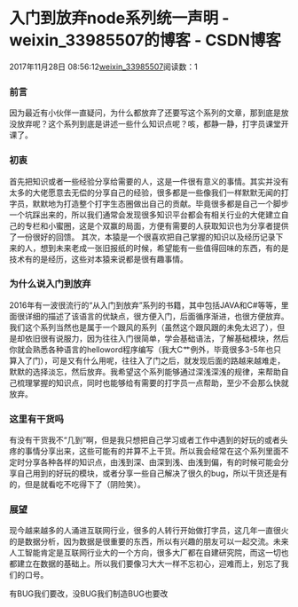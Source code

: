 # 入门到放弃node系列统一声明 - weixin_33985507的博客 - CSDN博客
2017年11月28日 08:56:12[weixin_33985507](https://me.csdn.net/weixin_33985507)阅读数：1
### 前言
因为最近有小伙伴一直疑问，为什么都放弃了还要写这个系列的文章，那到底是放没放弃呢？这个系列到底是讲述一些什么知识点呢？咳，都静一静，打字员课堂开课了。
### 初衷
首先把知识或者一些经验分享给需要的人，这是一件很有意义的事情。其实并没有太多的大佬愿意去无偿的分享自己的经验，很多都是一些像我们一样默默无闻的打字员，默默地为打造整个打字生态圈做出自己的贡献。毕竟很多都是自己一个脚步一个坑踩出来的，所以我们通常会发现很多知识平台都会有相关行业的大佬建立自己的专栏和小蜜圈，这是个双赢的局面，方便有需要的人获取知识也为分享者提供了一份很好的回馈。
其次，本猿是一个很喜欢把自己掌握的知识以及经历记录下来的人，想到未来老成一张旧报纸的时候，希望能有一些值得回味的东西，有的是技术有的是经历，这些对本猿来说都是很有趣事情。
### 为什么说入门到放弃
2016年有一波很流行的“从入门到放弃”系列的书籍，其中包括JAVA和C#等等，里面很详细的描述了该语言的优缺点，很方便入门，后面循序渐进，也很方便放弃。我们这个系列当然也是属于一个跟风的系列（虽然这个跟风跟的未免太迟了），但是却依旧很有说服力，因为往往入门很简单，学会基础语法，了解基础模块，然后你就会熟悉各种语言的helloword程序编写（我大C艹例外，毕竟很多3-5年也只算入了门），可是又有什么用呢，往往入了门之后，就发现后面的路越来越难走，默默的选择淡忘，然后放弃。我希望这个系列能够通过深浅深浅的规律，来帮助自己梳理掌握的知识点，同时也能够给有需要的打字员一点帮助，至少不会那么快就放弃。
### 这里有干货吗
有没有干货我不“几到”啊，但是我只想把自己学习或者工作中遇到的好玩的或者头疼的事情分享出来，这些可能有的并算不上干货。所以我会经常在这个系列里面不定时分享各种各样的知识点，由浅到深、由深到浅、由浅到偏，有的时候可能会分享自己用到的好玩的模块，或者分享一些自己解决了很久的bug，所以干货还是有的，但是就看吃不吃得下了（阴险笑）。
### 展望
现今越来越多的人涌进互联网行业，很多的人转行开始做打字员，这几年一直很火的是数据分析，因为数据是很重要的东西，所以有兴趣的朋友可以一起交流。未来人工智能肯定是互联网行业大的一个方向，很多大厂都在自建研究院，而这一切也都建立在数据的基础上。所以我们要像习大大一样不忘初心，迎难而上，别忘了我们的口号。
> 
有BUG我们要改，没BUG我们制造BUG也要改
